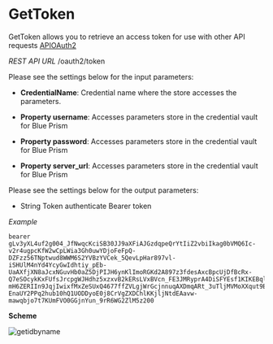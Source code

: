 [title]: # (GetToken)
[tags]: # (gettoken)
[priority]: # (201)
# GetToken

GetToken allows you to retrieve an access token for use with other API requests [APIOAuth2](https://updates.thycotic.net/secretserver/restapiguide/OAuth/)

*REST API URL* /oauth2/token

Please see the settings below for the input parameters:

   * __CredentialName__: Credential name where the store accesses the parameters.

   * __Property username__: Accesses parameters store in the credential vault for Blue Prism

   * __Property password__: Accesses parameters store in the credential vault for Blue Prism

   * __Property server_url__: Accesses parameters store in the credential vault for Blue Prism

Please see the settings below for the output parameters:

   * String Token authenticate Bearer token

_Example_

```
bearer
gLv3yXL4uf2g004_JfNwqcKciSB30JJ9aXFiAJGzdqpeQrYtIiZ2vbiIkag0bVMQ6Ic-v2r4ugpcKfW2wCpLWia3Gh0uwYDjoFeFpQ-DZFzz56TNptwud8WWM6S2YVBzYVCek_5QevLpHar897vl-iSHUlM4nYd4YcyGwIdhtiy_pEb-UaAXfjXN8aJcxNGuvHb0aZ5DjPIJH6ynKlImoRGKd2A897z3fdesAxcBpcUjDfBcRx-Q7eSOcykKxFUfsJrcpgWJHdhz5xzxvB2kERsLVxBVcn_FE3JMRyprA4DiSFYEsf1KIKEBql57MpC8zyj2tPg1sS0Zp-mH6ZERIIn9JqjIwixfMxZeSUxQ4677ffZVLgjWrGcjnnuqAXDmqARt_3uTljMVMoXXqut9BToJXG8AY7wjW0z29HH6D70vZ3s70bPozAEu8k6oK8f0EsSFoUhjEwI7T3oGdRNNWNhncGp4VHqtxUYqw-EnaUY2PPq2hub10hQ1UODDyoE0j8CrVgZXDChlKKjljNtdEAavw-mawqbjo7t7KUmFVO0GGjnYun_9rR6WG2ZlM5z200
````

__Scheme__

   ![getidbyname](../images/7.png)